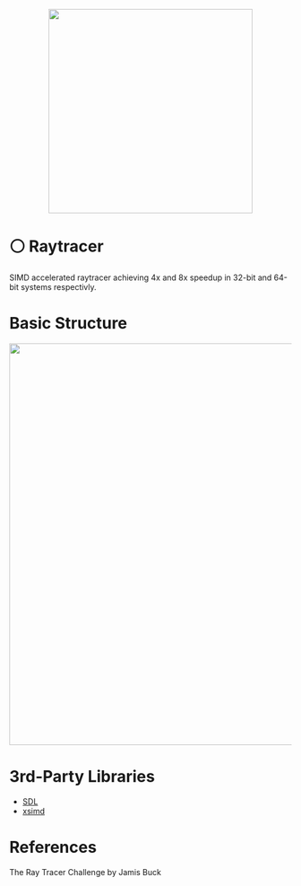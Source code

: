 

<p align="center">
  <img src="https://github.com/user-attachments/assets/7371f95a-c75f-4ee4-bd55-449ceb5148bc" width="364px"/>
</p>

# ⚪ Raytracer
SIMD accelerated raytracer achieving 4x and 8x speedup in 32-bit and 64-bit systems respectivly.
# Basic Structure

<p align="center">
  <img src="https://github.com/user-attachments/assets/344febe7-6bdc-481a-aea1-4a0eb7cfd6b0" width="716px"/>
</p>

# 3rd-Party Libraries
- [SDL]([https://github.com/libsdl-org/SDL)
- [xsimd](https://github.com/xtensor-stack/xsimd)
# References
The Ray Tracer Challenge by Jamis Buck

